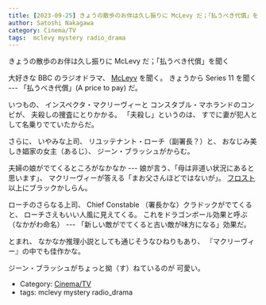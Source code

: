 ```yaml
---
title: [2023-09-25] きょうの散歩のお伴は久し振りに McLevy だ；「払うべき代償」を聞く ---下品だ下品だ！
author: Satoshi Nakagawa
category: Cinema/TV
tags:  mclevy mystery radio_drama
---
```


きょうの散歩のお伴は久し振りに McLevy だ；「払うべき代償」を聞く

 大好きな BBC のラジオドラマ、
[McLeyv](https://en.wikipedia.org/wiki/McLevy) を聞く。
きょうから Series 11 を聞く ---
「払うべき代償」(A price to pay) だ。

 いつもの、
インスペクタ・マクリーヴィーと
コンスタブル・マホランドのコンビが、
夫殺しの捜査にとりかかる。
「夫殺し」というのは、
すでに妻が犯人として名乗りでていたからだ。

 さらに、
いやみな上司、
リユッテナント・ローチ（副署長？）と、
おなじみ美しき娼家の女主（あるじ）、
ジーン・ブラッシュがからむ。

 夫婦の娘がでてくるところがなかなか ---
娘が言う、「母は非道い状況にあると思います」、
マクリーヴィーが答える「まお父さんほどではないが」。
[フロスト](https://en.wikipedia.org/wiki/Jack_Frost_(detective))以上にブラックかしらん。

 ローチのさらなる上司、
Chief Constable （署長かな）クラドックがでてくると、
ローチさえもいい人風に見えてくる。
これをドラゴンボール効果と呼ぶ（なかがわ命名） ---
「新しい敵がでてくると古い敵が味方になる」効果だ。

 とまれ、
なかなか推理小説としても通じそうなひねりもあり、
『マクリーヴィー』の中でも佳作かな。

 ジーン・ブラッシュがちょっと拗（す）ねているのが
可愛い。

- Category: [Cinema/TV](https://merapano.github.io/categories.html#Cinema/TV)
- tags:  mclevy mystery radio_drama

